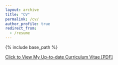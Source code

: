 ```yaml
---
layout: archive
title: "CV"
permalink: /cv/
author_profile: true
redirect_from:
  - /resume
---
```


{% include base_path %}

[Click to View My Up-to-date Curriculum Vitae [PDF]](http://ChristopherLu.github.io/files/cv_lxx_full.pdf)

<!-- <embed src="http://lantaoyu.com/files/lantaoyu_cv.pdf" width="650" height="1800" type='application/pdf'> -->